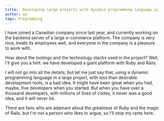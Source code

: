 ```yaml
---
title:  Developing large projects with dynamic programming language is a bad idea
author: xp
tags: Programming
---
```

I have joined a Canadian company since last year, and currently working on the backend server of a large e-commerce platform. The company is very nice, treats its employees well, and everyone in the company is a pleasure to work with.

How about the toolings and the technology stacks used in the project? Well, I'll give you a hint: we have developed a giant platform with Ruby and Rails.

I will not go into all the details, but let me just say that, using a dynamic programming language in a large project, with less than desirable development tools, is a bad idea. It might have been great when you had, maybe, five developers when you started. But when you have over a thousand developers, with millions of lines of codes, it never was a good idea, and it will never be.

There are fans who are adamant about the greatness of Ruby and the magic of Rails, but I'm not a person who likes to argue, so I'll stop my rants here.
